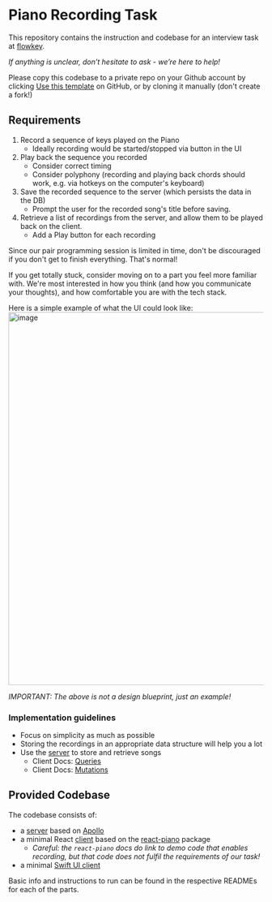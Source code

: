 # Piano Recording Task

This repository contains the instruction and codebase for an interview task at [flowkey](https://www.flowkey.com).

_If anything is unclear, don’t hesitate to ask - we’re here to help!_

Please copy this codebase to a private repo on your Github account by clicking [Use this template](https://docs.github.com/en/repositories/creating-and-managing-repositories/creating-a-repository-from-a-template) on GitHub, or by cloning it manually (don't create a fork!)


## Requirements

1. Record a sequence of keys played on the Piano
   - Ideally recording would be started/stopped via button in the UI
2. Play back the sequence you recorded
   - Consider correct timing
   - Consider polyphony (recording and playing back chords should work, e.g. via hotkeys on the computer's keyboard)
3. Save the recorded sequence to the server (which persists the data in the DB)
   - Prompt the user for the recorded song's title before saving.
4. Retrieve a list of recordings from the server, and allow them to be played back on the client.
   - Add a Play button for each recording

Since our pair programming session is limited in time, don't be discouraged if you don't get to finish everything. That's normal!

If you get totally stuck, consider moving on to a part you feel more familiar with. We're most interested in how you think (and how you communicate your thoughts), and how comfortable you are with the tech stack.

Here is a simple example of what the UI could look like:
<img width="735" alt="image" src="https://user-images.githubusercontent.com/10008938/61955349-1ce49b80-afbb-11e9-810d-108d27c25a2a.png">

_IMPORTANT: The above is not a design blueprint, just an example!_


### Implementation guidelines

- Focus on simplicity as much as possible
- Storing the recordings in an appropriate data structure will help you a lot
- Use the [server](server) to store and retrieve songs
   - Client Docs: [Queries](https://www.apollographql.com/docs/react/essentials/queries/)
   - Client Docs: [Mutations](https://www.apollographql.com/docs/react/essentials/mutations/)


## Provided Codebase

The codebase consists of:

- a [server](server/README.md) based on [Apollo](https://www.apollographql.com/)
- a minimal React [client](client/README.md) based on the [react-piano](https://github.com/kevinsqi/react-piano) package
   - *Careful: the `react-piano` docs do link to demo code that enables recording, but that code does not fulfil the requirements of our task!*
- a minimal [Swift UI client](SwiftUI%20Piano%20Recording%20Task/README.md)

Basic info and instructions to run can be found in the respective READMEs for each of the parts.
